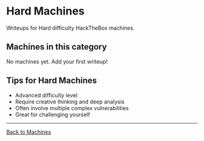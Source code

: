 # Hard Machines

Writeups for Hard difficulty HackTheBox machines.

## Machines in this category

No machines yet. Add your first writeup!

## Tips for Hard Machines

- Advanced difficulty level
- Require creative thinking and deep analysis
- Often involve multiple complex vulnerabilities
- Great for challenging yourself

---

[Back to Machines](../README.md)
